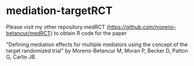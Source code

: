 # mediation-targetRCT

Please visit my other repository medRCT (https://github.com/moreno-betancur/medRCT) to obtain R code for the paper 

"Defining mediation effects for multiple mediators using the concept of the target randomized trial" by Moreno-Betancur M, Moran P, Becker D, Patton G, Carlin JB.

